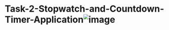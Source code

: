 # Task-2-Stopwatch-and-Countdown-Timer-Application![image](https://github.com/user-attachments/assets/c70d7d93-b3ce-4620-aa56-6344c6d299a8)

